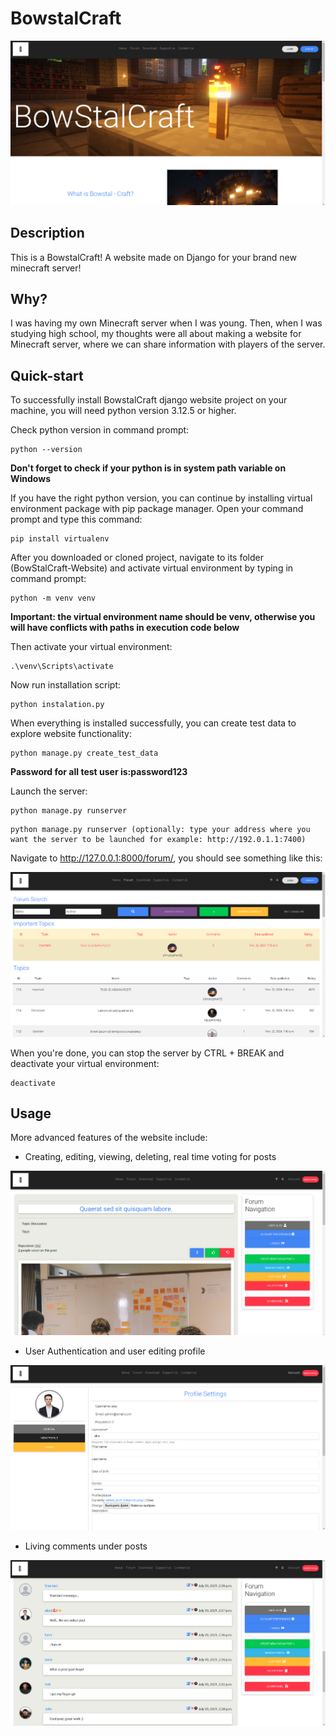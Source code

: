 # BowstalCraft
![BowstalCraft Image](BowstalCraft.png)

## Description

This is a BowstalCraft! A website made on Django for your brand new minecraft server!

## Why?

I was having my own Minecraft server when I was young. Then, when I was studying high school, my thoughts were all about making a website for Minecraft server, where we can share information with players of the server.

## Quick-start

To successfully install BowstalCraft django website project on your machine, you will need python version 3.12.5 or higher. 

Check python version in command prompt:
```
python --version
```

**Don't forget to check if your python is in system path variable on Windows**

If you have the right python version, you can continue by installing virtual environment package with pip package manager. Open your command prompt and type this command:
```
pip install virtualenv
```

After you downloaded or cloned project, navigate to its folder (BowStalCraft-Website) and activate virtual environment by typing in command prompt:
```
python -m venv venv
```

**Important: the virtual environment name should be venv, otherwise you will have conflicts with paths in execution code below**

Then activate your virtual environment:
```
.\venv\Scripts\activate
```

Now run installation script:
```
python instalation.py
```

When everything is installed successfully, you can create test data to explore website functionality:
```
python manage.py create_test_data
```
**Password for all test user is:password123**

Launch the server:
```
python manage.py runserver
```
```
python manage.py runserver (optionally: type your address where you want the server to be launched for example: http://192.0.1.1:7400)
```

Navigate to http://127.0.0.1:8000/forum/, you should see something like this:

![Example image](BowstalCraftForum.png)

When you're done, you can stop the server by CTRL + BREAK and deactivate your virtual environment:
```
deactivate
```

## Usage

More advanced features of the website include:
- Creating, editing, viewing, deleting, real time voting for posts

![Forum post image](BowstalCraftPost.png)

- User Authentication and user editing profile

![Profile image](BowstalCraftProfile.png)

- Living comments under posts

![Adding comments image](BowstalCraftComments.png)
